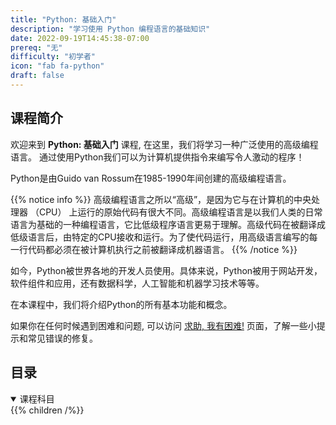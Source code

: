 ```yaml
---
title: "Python: 基础入门"
description: "学习使用 Python 编程语言的基础知识"
date: 2022-09-19T14:45:38-07:00
prereq: "无"
difficulty: "初学者"
icon: "fab fa-python"
draft: false
---
```


## 课程简介

欢迎来到 **Python: 基础入门** 课程, 在这里，我们将学习一种广泛使用的高级编程语言。 通过使用Python我们可以为计算机提供指令来编写令人激动的程序！

Python是由Guido van Rossum在1985-1990年间创建的高级编程语言。 

{{% notice info %}} 
高级编程语言之所以“高级”，是因为它与在计算机的中央处理器 （CPU） 上运行的原始代码有很大不同。高级编程语言是以我们人类的日常语言为基础的一种编程语言，它比低级程序语言更易于理解。高级代码在被翻译成低级语言后，由特定的CPU接收和运行。为了使代码运行，用高级语言编写的每一行代码都必须在被计算机执行之前被翻译成机器语言。
{{% /notice %}}

如今，Python被世界各地的开发人员使用。具体来说，Python被用于网站开发，软件组件和应用，还有数据科学，人工智能和机器学习技术等等。

在本课程中，我们将介绍Python的所有基本功能和概念。

如果你在任何时候遇到困难和问题, 可以访问 [求助, 我有困难!](help.md) 页面，了解一些小提示和常见错误的修复。

## 目录
<details open>
<summary>课程科目</summary>
{{% children /%}}
</details>